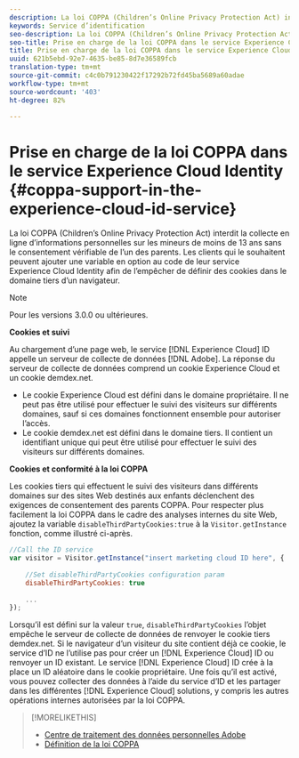 ```yaml
---
description: La loi COPPA (Children’s Online Privacy Protection Act) interdit la collecte en ligne d’informations personnelles sur les mineurs de moins de 13 ans sans le consentement vérifiable de l’un des parents. Les clients qui le souhaitent peuvent ajouter une variable en option au code de leur service Experience Cloud Identity afin de l’empêcher de définir des cookies dans le domaine tiers d’un navigateur.
keywords: Service d’identification
seo-description: La loi COPPA (Children’s Online Privacy Protection Act) interdit la collecte en ligne d’informations personnelles sur les mineurs de moins de 13 ans sans le consentement vérifiable de l’un des parents. Les clients qui le souhaitent peuvent ajouter une variable en option au code de leur service Experience Cloud Identity afin de l’empêcher de définir des cookies dans le domaine tiers d’un navigateur.
seo-title: Prise en charge de la loi COPPA dans le service Experience Cloud Identity
title: Prise en charge de la loi COPPA dans le service Experience Cloud Identity
uuid: 621b5ebd-92e7-4635-be85-8d7e36589fcb
translation-type: tm+mt
source-git-commit: c4c0b791230422f17292b72fd45ba5689a60adae
workflow-type: tm+mt
source-wordcount: '403'
ht-degree: 82%

---
```



# Prise en charge de la loi COPPA dans le service Experience Cloud Identity {#coppa-support-in-the-experience-cloud-id-service}

La loi COPPA (Children’s Online Privacy Protection Act) interdit la collecte en ligne d’informations personnelles sur les mineurs de moins de 13 ans sans le consentement vérifiable de l’un des parents. Les clients qui le souhaitent peuvent ajouter une variable en option au code de leur service Experience Cloud Identity afin de l’empêcher de définir des cookies dans le domaine tiers d’un navigateur.

>[!NOTE]
>
>Pour les versions 3.0.0 ou ultérieures.

**Cookies et suivi**

Au chargement d’une page web, le service [!DNL Experience Cloud] ID appelle un serveur de collecte de données [!DNL Adobe]. La réponse du serveur de collecte de données comprend un cookie Experience Cloud et un cookie demdex.net.

* Le cookie Experience Cloud est défini dans le domaine propriétaire. Il ne peut pas être utilisé pour effectuer le suivi des visiteurs sur différents domaines, sauf si ces domaines fonctionnent ensemble pour autoriser l’accès.
* Le cookie demdex.net est défini dans le domaine tiers. Il contient un identifiant unique qui peut être utilisé pour effectuer le suivi des visiteurs sur différents domaines.

**Cookies et conformité à la loi COPPA**

Les cookies tiers qui effectuent le suivi des visiteurs dans différents domaines sur des sites Web destinés aux enfants déclenchent des exigences de consentement des parents COPPA. Pour respecter plus facilement la loi COPPA dans le cadre des analyses internes du site Web, ajoutez la variable `disableThirdPartyCookies:true` à la `Visitor.getInstance` fonction, comme illustré ci-après.

```js
//Call the ID service 
var visitor = Visitor.getInstance("insert marketing cloud ID here", { 
 
    //Set disableThirdPartyCookies configuration param 
    disableThirdPartyCookies: true 
 
    ... 
});
```

Lorsqu’il est défini sur la valeur `true`, `disableThirdPartyCookies` l’objet empêche le serveur de collecte de données de renvoyer le cookie tiers demdex.net. Si le navigateur d’un visiteur du site contient déjà ce cookie, le service d’ID ne l’utilise pas pour créer un [!DNL Experience Cloud] ID ou renvoyer un ID existant. Le service [!DNL Experience Cloud] ID crée à la place un ID aléatoire dans le cookie propriétaire. Une fois qu’il est activé, vous pouvez collecter des données à l’aide du service d’ID et les partager dans les différentes [!DNL Experience Cloud] solutions, y compris les autres opérations internes autorisées par la loi COPPA.

>[!MORELIKETHIS]
>
>* [Centre de traitement des données personnelles Adobe](http://www.adobe.com/fr/privacy.html)
>* [Définition de la loi COPPA](http://www.consumer.ftc.gov/articles/0031-protecting-your-childs-privacy-online#whatis)

